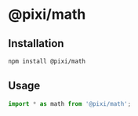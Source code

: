 # @pixi/math

## Installation

```bash
npm install @pixi/math
```

## Usage

```js
import * as math from '@pixi/math';
```